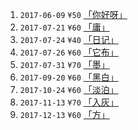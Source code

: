 1. `2017-06-09` `¥50` [「你好呀」](//blog.shuiba.co/bitcron-theme-hello)
2. `2017-07-21` `¥60` [「庸」](//blog.shuiba.co/bitcron-theme-ordinary)
3. `2017-07-24` `¥40` [「日记」](//blog.shuiba.co/bitcron-theme-diary)
4. `2017-07-26` `¥60` [「它布」](//blog.shuiba.co/bitcron-theme-tab)
5. `2017-07-31` `¥70` [「墨」](//blog.shuiba.co/bitcron-theme-ink)
6. `2017-09-20` `¥60` [「黑白」](//blog.shuiba.co/bitcron-theme-monochrome)
7. `2017-10-24` `¥60` [「淡泊」](//blog.shuiba.co/bitcron-theme-light)
8. `2017-11-13` `¥70` [「入灰」](//blog.shuiba.co/bitcron-theme-ingrey)
9. `2017-12-13` `¥60` [「方」](//blog.shuiba.co/bitcron-theme-square)
